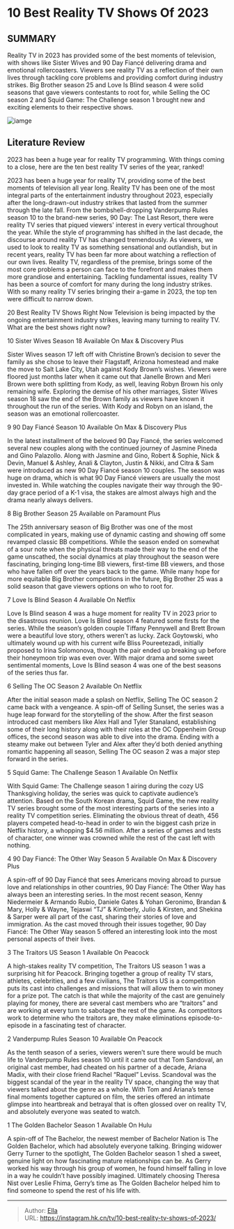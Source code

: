 # 10 Best Reality TV Shows Of 2023


## SUMMARY 


 Reality TV in 2023 has provided some of the best moments of television, with shows like 
Sister Wives
 and 
90 Day Fiancé 
delivering drama and emotional rollercoasters. 
 Viewers see reality TV as a reflection of their own lives through tackling core problems and providing comfort during industry strikes. 
Big Brother
 season 25 and 
Love Is Blind
 season 4 were solid seasons that gave viewers contestants to root for, while 
Selling the OC
 season 2 and 
Squid Game: The Challenge
 season 1 brought new and exciting elements to their respective shows. 

![iamge](https://static1.srcdn.com/wordpress/wp-content/uploads/2023/12/editor-review-before-pub-12_28-schedule-for-9_30-a-m-et_-10-best-reality-tv-shows-of-2023.jpg)

## Literature Review
2023 has been a huge year for reality TV programming. With things coming to a close, here are the ten best reality TV series of the year, ranked!




2023 has been a huge year for reality TV, providing some of the best moments of television all year long. Reality TV has been one of the most integral parts of the entertainment industry throughout 2023, especially after the long-drawn-out industry strikes that lasted from the summer through the late fall. From the bombshell-dropping Vanderpump Rules season 10 to the brand-new series, 90 Day: The Last Resort, there were reality TV series that piqued viewers&#39; interest in every vertical throughout the year. While the style of programming has shifted in the last decade, the discourse around reality TV has changed tremendously.
As viewers, we used to look to reality TV as something sensational and outlandish, but in recent years, reality TV has been far more about watching a reflection of our own lives. Reality TV, regardless of the premise, brings some of the most core problems a person can face to the forefront and makes them more grandiose and entertaining. Tackling fundamental issues, reality TV has been a source of comfort for many during the long industry strikes. With so many reality TV series bringing their a-game in 2023, the top ten were difficult to narrow down.
            
 
 20 Best Reality TV Shows Right Now 
Television is being impacted by the ongoing entertainment industry strikes, leaving many turning to reality TV. What are the best shows right now?













 








 10  Sister Wives Season 18 
Available On Max &amp; Discovery Plus


 







Sister Wives season 17 left off with Christine Brown’s decision to sever the family as she chose to leave their Flagstaff, Arizona homestead and make the move to Salt Lake City, Utah against Kody Brown’s wishes. Viewers were floored just months later when it came out that Janelle Brown and Meri Brown were both splitting from Kody, as well, leaving Robyn Brown his only remaining wife. Exploring the demise of his other marriages, Sister Wives season 18 saw the end of the Brown family as viewers have known it throughout the run of the series. With Kody and Robyn on an island, the season was an emotional rollercoaster.





 9  90 Day Fiancé Season 10 
Available On Max &amp; Discovery Plus
        

In the latest installment of the beloved 90 Day Fiancé, the series welcomed several new couples along with the continued journey of Jasmine Pineda and Gino Palazollo. Along with Jasmine and Gino, Robert &amp; Sophie, Nick &amp; Devin, Manuel &amp; Ashley, Anali &amp; Clayton, Justin &amp; Nikki, and Citra &amp; Sam were introduced as new 90 Day Fiancé season 10 couples. The season was huge on drama, which is what 90 Day Fiancé viewers are usually the most invested in. While watching the couples navigate their way through the 90-day grace period of a K-1 visa, the stakes are almost always high and the drama nearly always delivers.





 8  Big Brother Season 25 
Available on Paramount Plus


The 25th anniversary season of Big Brother was one of the most complicated in years, making use of dynamic casting and showing off some revamped classic BB competitions. While the season ended on somewhat of a sour note when the physical threats made their way to the end of the game unscathed, the social dynamics at play throughout the season were fascinating, bringing long-time BB viewers, first-time BB viewers, and those who have fallen off over the years back to the game. While many hope for more equitable Big Brother competitions in the future, Big Brother 25 was a solid season that gave viewers options on who to root for.





 7  Love Is Blind Season 4 
Available On Netflix
        

Love Is Blind season 4 was a huge moment for reality TV in 2023 prior to the disastrous reunion. Love Is Blind season 4 featured some firsts for the series. While the season’s golden couple Tiffany Pennywell and Brett Brown were a beautiful love story, others weren’t as lucky. Zack Goytowski, who ultimately wound up with his current wife Bliss Poureetezadi, initially proposed to Irina Solomonova, though the pair ended up breaking up before their honeymoon trip was even over. With major drama and some sweet sentimental moments, Love Is Blind season 4 was one of the best seasons of the series thus far.





 6  Selling The OC Season 2 
Available On Netflix


 







After the initial season made a splash on Netflix, Selling The OC season 2 came back with a vengeance. A spin-off of Selling Sunset, the series was a huge leap forward for the storytelling of the show. After the first season introduced cast members like Alex Hall and Tyler Stanaland, establishing some of their long history along with their roles at the OC Oppenheim Group offices, the second season was able to dive into the drama. Ending with a steamy make out between Tyler and Alex after they’d both denied anything romantic happening all season, Selling The OC season 2 was a major step forward in the series.





 5  Squid Game: The Challenge Season 1 
Available On Netflix
        

With Squid Game: The Challenge season 1 airing during the cozy US Thanksgiving holiday, the series was quick to captivate audience’s attention. Based on the South Korean drama, Squid Game, the new reality TV series brought some of the most interesting parts of the series into a reality TV competition series. Eliminating the obvious threat of death, 456 players competed head-to-head in order to win the biggest cash prize in Netflix history, a whopping $4.56 million. After a series of games and tests of character, one winner was crowned while the rest of the cast left with nothing.





 4  90 Day Fiancé: The Other Way Season 5 
Available On Max &amp; Discovery Plus


 







A spin-off of 90 Day Fiancé that sees Americans moving abroad to pursue love and relationships in other countries, 90 Day Fiancé: The Other Way has always been an interesting series. In the most recent season, Kenny Niedermeier &amp; Armando Rubio, Daniele Gates &amp; Yohan Geronimo, Brandan &amp; Mary, Holly &amp; Wayne, Tejaswi “TJ” &amp; Kimberly, Julio &amp; Kirsten, and Shekina &amp; Sarper were all part of the cast, sharing their stories of love and immigration. As the cast moved through their issues together, 90 Day Fiancé: The Other Way season 5 offered an interesting look into the most personal aspects of their lives.





 3  The Traitors US Season 1 
Available On Peacock
        

A high-stakes reality TV competition, The Traitors US season 1 was a surprising hit for Peacock. Bringing together a group of reality TV stars, athletes, celebrities, and a few civilians, The Traitors US is a competition puts its cast into challenges and missions that will allow them to win money for a prize pot. The catch is that while the majority of the cast are genuinely playing for money, there are several cast members who are “traitors” and are working at every turn to sabotage the rest of the game. As competitors work to determine who the traitors are, they make eliminations episode-to-episode in a fascinating test of character.





 2  Vanderpump Rules Season 10 
Available On Peacock
        

As the tenth season of a series, viewers weren’t sure there would be much life to Vanderpump Rules season 10 until it came out that Tom Sandoval, an original cast member, had cheated on his partner of a decade, Ariana Madix, with their close friend Rachel “Raquel” Leviss. Scandoval was the biggest scandal of the year in the reality TV space, changing the way that viewers talked about the genre as a whole. With Tom and Ariana’s tense final moments together captured on film, the series offered an intimate glimpse into heartbreak and betrayal that is often glossed over on reality TV, and absolutely everyone was seated to watch.





 1  The Golden Bachelor Season 1 
Available On Hulu


 







A spin-off of The Bachelor, the newest member of Bachelor Nation is The Golden Bachelor, which had absolutely everyone talking. Bringing widower Gerry Turner to the spotlight, The Golden Bachelor season 1 shed a sweet, genuine light on how fascinating mature relationships can be. As Gerry worked his way through his group of women, he found himself falling in love in a way he couldn’t have possibly imagined. Ultimately choosing Theresa Nist over Leslie Fhima, Gerry’s time as The Golden Bachelor helped him to find someone to spend the rest of his life with. 

---

> Author: [Ella](https://instagram.hk.cn/)  
> URL: https://instagram.hk.cn/tv/10-best-reality-tv-shows-of-2023/  

